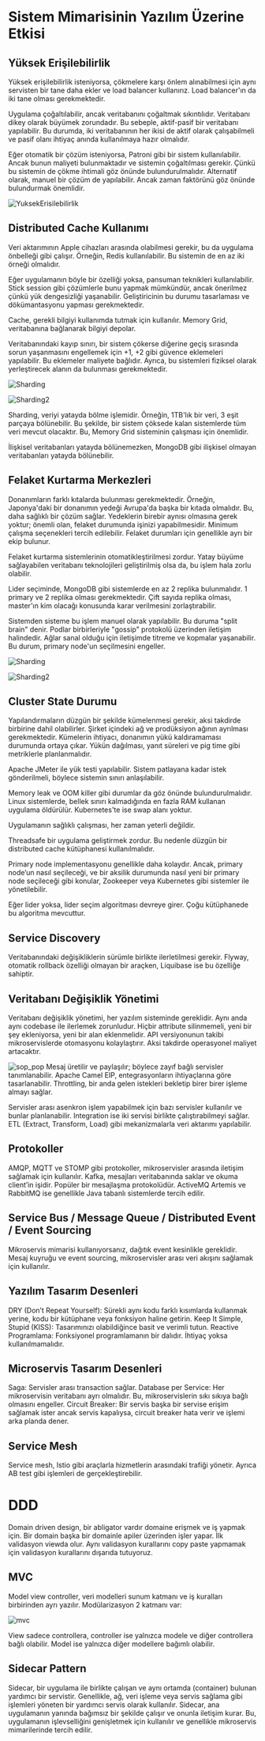 
# Sistem Mimarisinin Yazılım Üzerine Etkisi

## Yüksek Erişilebilirlik
Yüksek erişilebilirlik isteniyorsa, çökmelere karşı önlem alınabilmesi için aynı servisten bir tane daha ekler ve load balancer kullanırız. Load balancer'ın da iki tane olması gerekmektedir.

Uygulama çoğaltılabilir, ancak veritabanını çoğaltmak sıkıntılıdır. Veritabanı dikey olarak büyümek zorundadır. Bu sebeple, aktif-pasif bir veritabanı yapılabilir. Bu durumda, iki veritabanının her ikisi de aktif olarak çalışabilmeli ve pasif olanı ihtiyaç anında kullanılmaya hazır olmalıdır.

Eğer otomatik bir çözüm isteniyorsa, Patroni gibi bir sistem kullanılabilir. Ancak bunun maliyeti bulunmaktadır ve sistemin çoğaltılması gerekir. Çünkü bu sistemin de çökme ihtimali göz önünde bulundurulmalıdır. Alternatif olarak, manuel bir çözüm de yapılabilir. Ancak zaman faktörünü göz önünde bulundurmak önemlidir.

![YuksekErisilebilirlik](images/1.png)

## Distributed Cache Kullanımı
Veri aktarımının Apple cihazları arasında olabilmesi gerekir, bu da uygulama önbelleği gibi çalışır. Örneğin, Redis kullanılabilir. Bu sistemin de en az iki örneği olmalıdır.

Eğer uygulamanın böyle bir özelliği yoksa, pansuman teknikleri kullanılabilir. Stick session gibi çözümlerle bunu yapmak mümkündür, ancak önerilmez çünkü yük dengesizliği yaşanabilir. Geliştiricinin bu durumu tasarlaması ve dökümantasyonu yapması gerekmektedir.

Cache, gerekli bilgiyi kullanımda tutmak için kullanılır. Memory Grid, veritabanına bağlanarak bilgiyi depolar.

Veritabanındaki kayıp sınırı, bir sistem çökerse diğerine geçiş sırasında sorun yaşanmasını engellemek için +1, +2 gibi güvence eklemeleri yapılabilir. Bu eklemeler maliyete bağlıdır. Ayrıca, bu sistemleri fiziksel olarak yerleştirecek alanın da bulunması gerekmektedir.

![Sharding](images/2.png)

![Sharding2](images/3.png)

Sharding, veriyi yatayda bölme işlemidir. Örneğin, 1TB'lık bir veri, 3 eşit parçaya bölünebilir. Bu şekilde, bir sistem çöksede kalan sistemlerde tüm veri mevcut olacaktır. Bu, Memory Grid sisteminin çalışması için önemlidir.

İlişkisel veritabanları yatayda bölünemezken, MongoDB gibi ilişkisel olmayan veritabanları yatayda bölünebilir.

## Felaket Kurtarma Merkezleri
Donanımların farklı kıtalarda bulunması gerekmektedir. Örneğin, Japonya'daki bir donanımın yedeği Avrupa'da başka bir kıtada olmalıdır. Bu, daha sağlıklı bir çözüm sağlar. Yedeklerin birebir aynısı olmasına gerek yoktur; önemli olan, felaket durumunda işinizi yapabilmesidir. Minimum çalışma seçenekleri tercih edilebilir. Felaket durumları için genellikle ayrı bir ekip bulunur.

Felaket kurtarma sistemlerinin otomatikleştirilmesi zordur. Yatay büyüme sağlayabilen veritabanı teknolojileri geliştirilmiş olsa da, bu işlem hala zorlu olabilir.

Lider seçiminde, MongoDB gibi sistemlerde en az 2 replika bulunmalıdır. 1 primary ve 2 replika olması gerekmektedir. Çift sayıda replika olması, master'ın kim olacağı konusunda karar verilmesini zorlaştırabilir.

Sistemden sisteme bu işlem manuel olarak yapılabilir. Bu duruma "split brain" denir. Podlar birbirleriyle "gossip" protokolü üzerinden iletişim halindedir. Ağlar sanal olduğu için iletişimde titreme ve kopmalar yaşanabilir. Bu durum, primary node'un seçilmesini engeller.

![Sharding](images/2.png)

![Sharding2](images/3.png)

## Cluster State Durumu
Yapılandırmaların düzgün bir şekilde kümelenmesi gerekir, aksi takdirde birbirine dahil olabilirler. Şirket içindeki ağ ve prodüksiyon ağının ayrılması gerekmektedir. Kümelerin ihtiyacı, donanımın yükü kaldıramaması durumunda ortaya çıkar. Yükün dağılması, yanıt süreleri ve pig time gibi metriklerle planlanmalıdır.

Apache JMeter ile yük testi yapılabilir. Sistem patlayana kadar istek gönderilmeli, böylece sistemin sınırı anlaşılabilir.

Memory leak ve OOM killer gibi durumlar da göz önünde bulundurulmalıdır. Linux sistemlerde, bellek sınırı kalmadığında en fazla RAM kullanan uygulama öldürülür. Kubernetes'te ise swap alanı yoktur.

Uygulamanın sağlıklı çalışması, her zaman yeterli değildir.

Threadsafe bir uygulama geliştirmek zordur. Bu nedenle düzgün bir distributed cache kütüphanesi kullanılmalıdır.

Primary node implementasyonu genellikle daha kolaydır. Ancak, primary node’un nasıl seçileceği, ve bir aksilik durumunda nasıl yeni bir primary node seçileceği gibi konular, Zookeeper veya Kubernetes gibi sistemler ile yönetilebilir.

Eğer lider yoksa, lider seçim algoritması devreye girer. Çoğu kütüphanede bu algoritma mevcuttur.

## Service Discovery
Veritabanındaki değişikliklerin sürümle birlikte ilerletilmesi gerekir. Flyway, otomatik rollback özelliği olmayan bir araçken, Liquibase ise bu özelliğe sahiptir.

## Veritabanı Değişiklik Yönetimi
Veritabanı değişiklik yönetimi, her yazılım sisteminde gereklidir. Aynı anda aynı codebase ile ilerlemek zorunludur. Hiçbir attribute silinmemeli, yeni bir şey ekleniyorsa, yeni bir alan eklenmelidir. API versiyonunun takibi mikroservislerde otomasyonu kolaylaştırır. Aksi takdirde operasyonel maliyet artacaktır.

![sop_pop](images/4.png)
Mesaj üretilir ve paylaşılır; böylece zayıf bağlı servisler tanımlanabilir. Apache Camel EIP, entegrasyonların ihtiyaçlarına göre tasarlanabilir. Throttling, bir anda gelen istekleri bekletip birer birer işleme almayı sağlar.

Servisler arası asenkron işlem yapabilmek için bazı servisler kullanılır ve bunlar planlanabilir. Integration ise iki servisi birlikte çalıştırabilmeyi sağlar. ETL (Extract, Transform, Load) gibi mekanizmalarla veri aktarımı yapılabilir.

## Protokoller
AMQP, MQTT ve STOMP gibi protokoller, mikroservisler arasında iletişim sağlamak için kullanılır. Kafka, mesajları veritabanında saklar ve okuma client’in işidir. Popüler bir mesajlaşma protokolüdür. ActiveMQ Artemis ve RabbitMQ ise genellikle Java tabanlı sistemlerde tercih edilir.

## Service Bus / Message Queue / Distributed Event / Event Sourcing
Mikroservis mimarisi kullanıyorsanız, dağıtık event kesinlikle gereklidir. Mesaj kuyruğu ve event sourcing, mikroservisler arası veri akışını sağlamak için kullanılır.

## Yazılım Tasarım Desenleri
DRY (Don’t Repeat Yourself): Sürekli aynı kodu farklı kısımlarda kullanmak yerine, kodu bir kütüphane veya fonksiyon haline getirin.
Keep It Simple, Stupid (KISS): Tasarımınızı olabildiğince basit ve verimli tutun.
Reactive Programlama: Fonksiyonel programlamanın bir dalıdır. İhtiyaç yoksa kullanılmamalıdır.

## Microservis Tasarım Desenleri
Saga: Servisler arası transaction sağlar.
Database per Service: Her mikroservisin veritabanı ayrı olmalıdır. Bu, mikroservislerin sıkı sıkıya bağlı olmasını engeller.
Circuit Breaker: Bir servis başka bir servise erişim sağlamak ister ancak servis kapalıysa, circuit breaker hata verir ve işlemi arka planda dener.

## Service Mesh
Service mesh, Istio gibi araçlarla hizmetlerin arasındaki trafiği yönetir. Ayrıca AB test gibi işlemleri de gerçekleştirebilir.

# DDD 
Domain driven design, bir abligator vardır domaine erişmek ve iş yapmak için. Bir domain başka bir domainle apiler üzerinden işler yapar. 
İlk validasyon viewda olur. Aynı validasyon kurallarını copy paste yapmamak için validasyon kurallarını dışarıda tutuyoruz. 


## MVC 
Model view controller, veri modelleri sunum katmanı ve iş kuralları birbirinden ayrı yazılır. 
Modülarizasyon 2 katmanı var:

![mvc](images/5.png)

View sadece controllera, controller ise yalnızca modele ve diğer controllera bağlı olabilir. Model ise yalnızca diğer modellere bağımlı olabilir.


## Sidecar Pattern
Sidecar, bir uygulama ile birlikte çalışan ve aynı ortamda (container) bulunan yardımcı bir servistir. Genellikle, ağ, veri işleme veya servis sağlama gibi işlemleri yöneten bir yardımcı servis olarak kullanılır. Sidecar, ana uygulamanın yanında bağımsız bir şekilde çalışır ve onunla iletişim kurar. Bu, uygulamanın işlevselliğini genişletmek için kullanılır ve genellikle mikroservis mimarilerinde tercih edilir.


